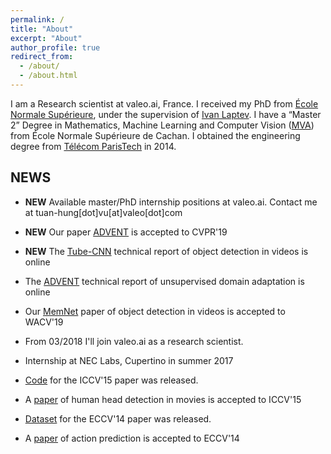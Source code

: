 ```yaml
---
permalink: /
title: "About"
excerpt: "About"
author_profile: true
redirect_from: 
  - /about/
  - /about.html
---
```

I am a Research scientist at valeo.ai, France. I received my PhD from [École Normale Supérieure](http://www.ens.fr/en), under the supervision of [Ivan Laptev](https://www.di.ens.fr/~laptev). I have a “Master 2” Degree in Mathematics, Machine Learning and Computer Vision ([MVA](http://math.ens-paris-saclay.fr/version-francaise/formations/master-mva/)) from École Normale Supérieure de Cachan. I obtained the engineering degree from [Télécom ParisTech](https://en.wikipedia.org/wiki/T%C3%A9l%C3%A9com_ParisTech) in 2014.

## NEWS

* **NEW** Available master/PhD internship positions at valeo.ai. Contact me at tuan-hung[dot]vu[at]valeo[dot]com

* **NEW** Our paper [ADVENT](https://arxiv.org/abs/1811.12833) is accepted to CVPR'19

* **NEW** The [Tube-CNN](https://arxiv.org/abs/1812.02619) technical report of object detection in videos is online

* The [ADVENT](https://arxiv.org/abs/1811.12833) technical report of unsupervised domain adaptation is online

* Our [MemNet](https://arxiv.org/abs/1803.10861) paper of object detection in videos is accepted to WACV'19

* From 03/2018 I'll join valeo.ai as a research scientist.

* Internship at NEC Labs, Cupertino in summer 2017

* [Code](https://github.com/aosokin/cnn_head_detection) for the ICCV'15 paper was released.

* A [paper](https://www.di.ens.fr/willow/research/headdetection/) of human head detection in movies is accepted to ICCV'15

* [Dataset](https://www.di.ens.fr/willow/research/actionsfromscenes/SUNAction.zip) for the ECCV'14 paper was released.

* A [paper](https://www.di.ens.fr/willow/research/actionsfromscenes) of action prediction is accepted to ECCV'14

